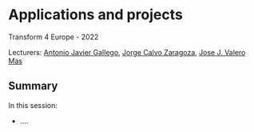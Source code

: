# Applications and projects

Transform 4 Europe - 2022

Lecturers: [Antonio Javier Gallego](mailto:jgallego@dlsi.ua.es), [Jorge Calvo Zaragoza](mailto:jcalvo@dlsi.ua.es), [Jose J. Valero Mas](mailto:jjvalero@dlsi.ua.es)

## Summary

In this session:

* ....
